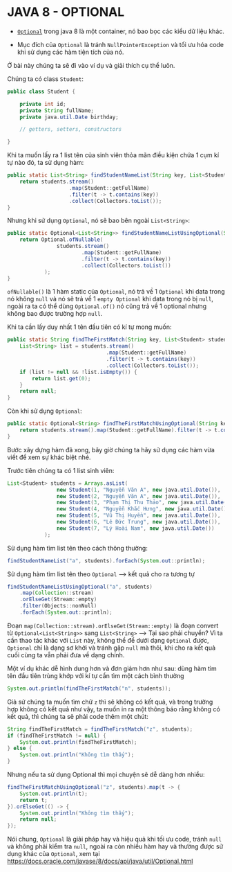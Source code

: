 # JAVA 8 - OPTIONAL 

- [`Optional`](https://docs.oracle.com/javase/8/docs/api/java/util/Optional.html) trong java 8 là một container, nó bao bọc các kiểu dữ liệu khác.

- Mục đích của `Optional` là tránh `NullPointerException` và tối ưu hóa code khi sử dụng các hàm tiện tích của nó.

Ở bài này chúng ta sẽ đi vào ví dụ và giải thích cụ thể luôn.

Chúng ta có class `Student`:

```java
public class Student {

	private int id;
	private String fullName;
	private java.util.Date birthday;

	// getters, setters, constructors

}
```

Khi ta muốn lấy ra 1 list tên của sinh viên thỏa mãn điều kiện chứa 1 cụm kí tự nào đó, ta sử dụng hàm:

```java
public static List<String> findStudentNameList(String key, List<Student> students) {
	return students.stream()
					.map(Student::getFullName)
					.filter(t -> t.contains(key))
					.collect(Collectors.toList());
}
```

Nhưng khi sử dụng `Optional`, nó sẽ bao bên ngoài `List<String>`:

```java
public static Optional<List<String>> findStudentNameListUsingOptional(String key, List<Student> students) {
	return Optional.ofNullable(
				students.stream()
						.map(Student::getFullName)
						.filter(t -> t.contains(key))
						.collect(Collectors.toList())
			);
}
```

`ofNullable()` là 1 hàm static của `Optional`, nó trả về 1 `Optional` khi data trong nó không `null` và nó sẽ trả về 1 `empty Optional` khi data trong nó bị `null`, ngoài ra ta có thể dùng `Optional.of()` nó cũng trả về 1 optional nhưng không bao được trường hợp `null`.


Khi ta cần lấy duy nhất 1 tên đầu tiên có kí tự mong muốn:

```java
public static String findTheFirstMatch(String key, List<Student> students) {
	List<String> list = students.stream()
								.map(Student::getFullName)
								.filter(t -> t.contains(key))
								.collect(Collectors.toList());
	if (list != null && !list.isEmpty()) {
		return list.get(0);
	}
	return null;
}
```

Còn khi sử dụng `Optional`:

```java
public static Optional<String> findTheFirstMatchUsingOptional(String key, List<Student> students) {
	return students.stream().map(Student::getFullName).filter(t -> t.contains(key)).findFirst();
}
```

Bước xây dựng hàm đã xong, bây giờ chúng ta hãy sử dụng các hàm vừa viết để xem sự khác biệt nhé.

Trước tiên chúng ta có 1 list sinh viên:

```java
List<Student> students = Arrays.asList(
				new Student(1, "Nguyễn Văn A", new java.util.Date()),
				new Student(2, "Nguyễn Văn A", new java.util.Date()),
				new Student(3, "Phạm Thị Thu Thảo", new java.util.Date()),
				new Student(4, "Nguyễn Khắc Hưng", new java.util.Date()),
				new Student(5, "Vũ Thị Huyền", new java.util.Date()),
				new Student(6, "Lê Đức Trung", new java.util.Date()),
				new Student(7, "Lý Hoài Nam", new java.util.Date())
			);
```

Sử dụng hàm tìm list tên theo cách thông thường:

```java
findStudentNameList("a", students).forEach(System.out::println);
```

Sử dụng hàm tìm list tên theo `Optional` --> kết quả cho ra tương tự

```java
findStudentNameListUsingOptional("a", students)
	.map(Collection::stream)
	.orElseGet(Stream::empty)
	.filter(Objects::nonNull)
	.forEach(System.out::println);
```

Đoạn `map(Collection::stream).orElseGet(Stream::empty)` là đoạn convert từ `Optional<List<String>>` sang `List<String>` --> Tại sao phải chuyển?
Vì ta cần thao tác khác với `List` này, không thể để dưới dạng `Optional` được, `Optional` chỉ là dạng sơ  khởi và tránh gặp `null` mà thôi, khi cho ra kết quả cuối cùng ta vẫn phải đưa về dạng chính.

Một ví dụ khác dễ hình dung hơn và đơn giảm hơn như sau: dùng hàm tìm tên đầu tiên trùng khớp với kí tự cần tìm một cách bình thường

```java
System.out.println(findTheFirstMatch("n", students));
```

Giả sử chúng ta muốn tìm chữ `z` thì sẽ không có kết quả, và trong trường hợp không có kết quả như vậy, ta muốn in ra một thông báo rằng không có kết quả, thì chúng ta sẽ phải code thêm một chút:

```java
String findTheFirstMatch = findTheFirstMatch("z", students);
if (findTheFirstMatch != null) {
	System.out.println(findTheFirstMatch);
} else {
	System.out.println("Không tìm thấy");
}
```

Nhưng nếu ta sử dụng Optional thì mọi chuyện sẽ dễ dàng hơn nhiều:

```java
findTheFirstMatchUsingOptional("z", students).map(t -> {
	System.out.println(t);
	return t;
}).orElseGet(() -> {
	System.out.println("Không tìm thấy");
	return null;
});
```

Nói chung, `Optional` là giải pháp hay và hiệu quả khi tối ưu code, tránh `null` và không phải kiểm tra `null`, ngoài ra còn nhiều hàm hay và thường được sử dụng khác của `Optional`, xem tại https://docs.oracle.com/javase/8/docs/api/java/util/Optional.html
